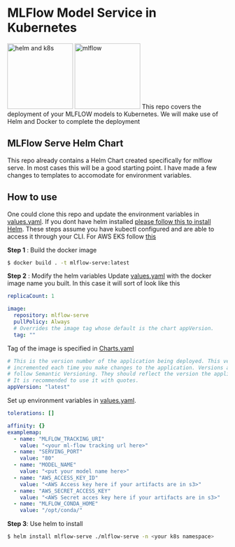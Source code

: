 # MLFlow Model Service in Kubernetes
<img src="https://res.cloudinary.com/practicaldev/image/fetch/s--qDyZSKeq--/c_limit%2Cf_auto%2Cfl_progressive%2Cq_auto%2Cw_880/https://cdn-images-1.medium.com/max/960/1*vYjNPycxLPi6nv7fDPoBwQ.png" alt="helm and k8s" width="150"/>
<img src="https://www.mlflow.org/docs/latest/_static/MLflow-logo-final-black.png" alt="mlflow" width="150"/>
This repo covers the deployment of your MLFLOW models to Kubernetes. We will make use of Helm and Docker to complete the deployment

## MLFlow Serve Helm Chart
This repo already contains a Helm Chart created specifically for mlflow serve. In most cases this will be a good starting point. I have made a few changes to templates to accomodate for environment variables.

## How to use
One could clone this repo and update the environment variables in [values.yaml](https://github.com/aarunjith/mlflow-serve/blob/main/mlflow-serve/values.yaml). If you dont have helm installed [please follow this to install Helm](https://helm.sh/docs/intro/install/). These steps assume you have kubectl configured and are able to access it through your CLI. For AWS EKS follow [this](https://docs.aws.amazon.com/eks/latest/userguide/install-kubectl.html)

**Step 1** : Build the docker image
```bash
$ docker build . -t mlflow-serve:latest
```

**Step 2** : Modify the helm variables
Update [values.yaml](https://github.com/aarunjith/mlflow-serve/blob/main/mlflow-serve/values.yaml) with the docker image name you built. In this case it will sort of look like this
```yaml
replicaCount: 1

image:
  repository: mlflow-serve
  pullPolicy: Always
  # Overrides the image tag whose default is the chart appVersion.
  tag: ""
```
Tag of the image is specified in [Charts.yaml](https://github.com/aarunjith/mlflow-serve/blob/main/mlflow-serve/Charts.yaml)
```yaml
# This is the version number of the application being deployed. This version number should be
# incremented each time you make changes to the application. Versions are not expected to
# follow Semantic Versioning. They should reflect the version the application is using.
# It is recommended to use it with quotes.
appVersion: "latest"
```
Set up environment variables in [values.yaml](https://github.com/aarunjith/mlflow-serve/blob/main/mlflow-serve/values.yaml).
```yaml
tolerations: []

affinity: {}
examplemap:
  - name: "MLFLOW_TRACKING_URI"
    value: "<your ml-flow tracking url here>"
  - name: "SERVING_PORT"
    value: "80"
  - name: "MODEL_NAME"
    value: "<put your model name here>"
  - name: "AWS_ACCESS_KEY_ID"
    value: "<AWS Access key here if your artifacts are in s3>"
  - name: "AWS_SECRET_ACCESS_KEY"
    value: "<AWS Secret acces key here if your artifacts are in s3>"
  - name: "MLFLOW_CONDA_HOME"
    value: "/opt/conda/"
```
**Step 3**: Use helm to install 
```bash
$ helm install mlflow-serve ./mlflow-serve -n <your k8s namespace>
```
